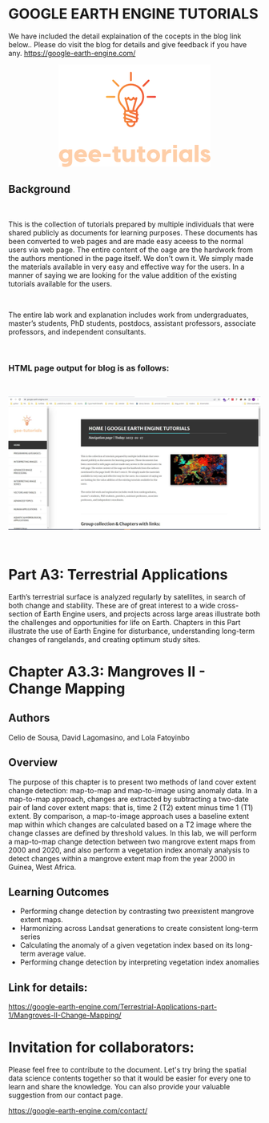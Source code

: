 # GOOGLE EARTH ENGINE TUTORIALS

We have included the detail explaination of the cocepts in the blog link below.. Please do visit the blog for details and give feedback if you have any.
https://google-earth-engine.com/

<p align="center">
    <img src = '../../../logo.png' class="center">
</p>


## Background
<br>

This is the collection of tutorials prepared by multiple individuals that were shared publicly as documents for learning purposes. These documents has been converted to web pages and are made easy aceess to the normal users via web page. The entire content of the oage are the hardwork from the authors mentioned in the page itself. We don't own it. We simply made the materials available in very easy and effective way for the users. In a manner of saying we are looking for the value addition of the existing tutorials available for the users.

<br>

The entire lab work and explanation includes work from undergraduates, master’s students, PhD students, postdocs, assistant professors, associate professors, and independent consultants.

<br>

### HTML page output for blog is as follows:
<br>
<p align="center">
    <img src = '../../../gee-tutorials.jpg' class="center">
</p>
<br>

# Part A3: Terrestrial Applications

Earth’s terrestrial surface is analyzed regularly by satellites, in search of both change and stability. These are of great interest to a wide cross-section of Earth Engine users, and projects across large areas illustrate both the challenges and opportunities for life on Earth. Chapters in this Part illustrate the use of Earth Engine for disturbance, understanding long-term changes of rangelands, and creating optimum study sites.

# Chapter A3.3: Mangroves II - Change Mapping

## Authors
Celio de Sousa, David Lagomasino, and Lola Fatoyinbo




## Overview
The purpose of this chapter is to present two methods of land cover extent change detection: map-to-map and map-to-image using anomaly data. In a map-to-map approach, changes are extracted by subtracting a two-date pair of land cover extent maps: that is, time 2 (T2) extent minus time 1 (T1) extent. By comparison, a map-to-image approach uses a baseline extent map within which changes are calculated based on a T2 image where the change classes are defined by threshold values. In this lab, we will perform a map-to-map change detection between two mangrove extent maps from 2000 and 2020, and also perform a vegetation index anomaly analysis to detect changes within a mangrove extent map from the year 2000 in Guinea, West Africa.


## Learning Outcomes
 - Performing change detection by contrasting two preexistent mangrove extent maps.
 - Harmonizing across Landsat generations to create consistent long-term series
 - Calculating the anomaly of a given vegetation index based on its long-term average value.
 - Performing change detection by interpreting vegetation index anomalies

## Link for details:
https://google-earth-engine.com/Terrestrial-Applications-part-1/Mangroves-II-Change-Mapping/

# Invitation for collaborators:
Please feel free to contribute to the document. Let's try bring the spatial data science contents together so that it would be easier for every one to learn and share the knowledge. You can also provide your valuable suggestion from our contact page.

https://google-earth-engine.com/contact/
